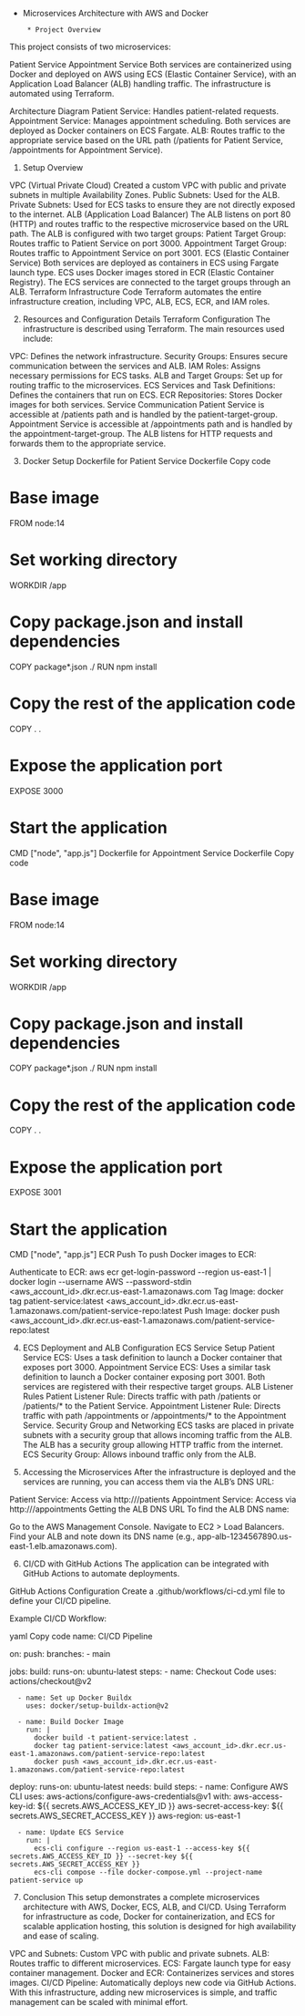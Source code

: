 * Microservices Architecture with AWS and Docker

       * Project Overview

This project consists of two microservices:

Patient Service
Appointment Service
Both services are containerized using Docker and deployed on AWS using ECS (Elastic Container Service), with an Application Load Balancer (ALB) handling traffic. The infrastructure is automated using Terraform.

Architecture Diagram
Patient Service: Handles patient-related requests.
Appointment Service: Manages appointment scheduling.
Both services are deployed as Docker containers on ECS Fargate.
ALB: Routes traffic to the appropriate service based on the URL path (/patients for Patient Service, /appointments for Appointment Service).


1. Setup Overview

VPC (Virtual Private Cloud)
Created a custom VPC with public and private subnets in multiple Availability Zones.
Public Subnets: Used for the ALB.
Private Subnets: Used for ECS tasks to ensure they are not directly exposed to the internet.
ALB (Application Load Balancer)
The ALB listens on port 80 (HTTP) and routes traffic to the respective microservice based on the URL path.
The ALB is configured with two target groups:
Patient Target Group: Routes traffic to Patient Service on port 3000.
Appointment Target Group: Routes traffic to Appointment Service on port 3001.
ECS (Elastic Container Service)
Both services are deployed as containers in ECS using Fargate launch type.
ECS uses Docker images stored in ECR (Elastic Container Registry).
The ECS services are connected to the target groups through an ALB.
Terraform Infrastructure Code
Terraform automates the entire infrastructure creation, including VPC, ALB, ECS, ECR, and IAM roles.

2. Resources and Configuration Details
Terraform Configuration
The infrastructure is described using Terraform. The main resources used include:

VPC: Defines the network infrastructure.
Security Groups: Ensures secure communication between the services and ALB.
IAM Roles: Assigns necessary permissions for ECS tasks.
ALB and Target Groups: Set up for routing traffic to the microservices.
ECS Services and Task Definitions: Defines the containers that run on ECS.
ECR Repositories: Stores Docker images for both services.
Service Communication
Patient Service is accessible at /patients path and is handled by the patient-target-group.
Appointment Service is accessible at /appointments path and is handled by the appointment-target-group.
The ALB listens for HTTP requests and forwards them to the appropriate service.


3. Docker Setup
Dockerfile for Patient Service
Dockerfile
Copy code
# Base image
FROM node:14

# Set working directory
WORKDIR /app

# Copy package.json and install dependencies
COPY package*.json ./
RUN npm install

# Copy the rest of the application code
COPY . .

# Expose the application port
EXPOSE 3000

# Start the application
CMD ["node", "app.js"]
Dockerfile for Appointment Service
Dockerfile
Copy code
# Base image
FROM node:14

# Set working directory
WORKDIR /app

# Copy package.json and install dependencies
COPY package*.json ./
RUN npm install

# Copy the rest of the application code
COPY . .

# Expose the application port
EXPOSE 3001

# Start the application
CMD ["node", "app.js"]
ECR Push
To push Docker images to ECR:

Authenticate to ECR: aws ecr get-login-password --region us-east-1 | docker login --username AWS --password-stdin <aws_account_id>.dkr.ecr.us-east-1.amazonaws.com
Tag Image: docker tag patient-service:latest <aws_account_id>.dkr.ecr.us-east-1.amazonaws.com/patient-service-repo:latest
Push Image: docker push <aws_account_id>.dkr.ecr.us-east-1.amazonaws.com/patient-service-repo:latest


4. ECS Deployment and ALB Configuration
ECS Service Setup
Patient Service ECS: Uses a task definition to launch a Docker container that exposes port 3000.
Appointment Service ECS: Uses a similar task definition to launch a Docker container exposing port 3001.
Both services are registered with their respective target groups.
ALB Listener Rules
Patient Listener Rule: Directs traffic with path /patients or /patients/* to the Patient Service.
Appointment Listener Rule: Directs traffic with path /appointments or /appointments/* to the Appointment Service.
Security Group and Networking
ECS tasks are placed in private subnets with a security group that allows incoming traffic from the ALB.
The ALB has a security group allowing HTTP traffic from the internet.
ECS Security Group: Allows inbound traffic only from the ALB.

5. Accessing the Microservices
After the infrastructure is deployed and the services are running, you can access them via the ALB’s DNS URL:

Patient Service: Access via http://<ALB-DNS-Name>/patients
Appointment Service: Access via http://<ALB-DNS-Name>/appointments
Getting the ALB DNS URL
To find the ALB DNS name:

Go to the AWS Management Console.
Navigate to EC2 > Load Balancers.
Find your ALB and note down its DNS name (e.g., app-alb-1234567890.us-east-1.elb.amazonaws.com).

6. CI/CD with GitHub Actions
The application can be integrated with GitHub Actions to automate deployments.

GitHub Actions Configuration
Create a .github/workflows/ci-cd.yml file to define your CI/CD pipeline.

Example CI/CD Workflow:

yaml
Copy code
name: CI/CD Pipeline

on:
  push:
    branches:
      - main

jobs:
  build:
    runs-on: ubuntu-latest
    steps:
      - name: Checkout Code
        uses: actions/checkout@v2

      - name: Set up Docker Buildx
        uses: docker/setup-buildx-action@v2

      - name: Build Docker Image
        run: |
          docker build -t patient-service:latest .
          docker tag patient-service:latest <aws_account_id>.dkr.ecr.us-east-1.amazonaws.com/patient-service-repo:latest
          docker push <aws_account_id>.dkr.ecr.us-east-1.amazonaws.com/patient-service-repo:latest

  deploy:
    runs-on: ubuntu-latest
    needs: build
    steps:
      - name: Configure AWS CLI
        uses: aws-actions/configure-aws-credentials@v1
        with:
          aws-access-key-id: ${{ secrets.AWS_ACCESS_KEY_ID }}
          aws-secret-access-key: ${{ secrets.AWS_SECRET_ACCESS_KEY }}
          aws-region: us-east-1

      - name: Update ECS Service
        run: |
          ecs-cli configure --region us-east-1 --access-key ${{ secrets.AWS_ACCESS_KEY_ID }} --secret-key ${{ secrets.AWS_SECRET_ACCESS_KEY }}
          ecs-cli compose --file docker-compose.yml --project-name patient-service up

          
7. Conclusion
This setup demonstrates a complete microservices architecture with AWS, Docker, ECS, ALB, and CI/CD. Using Terraform for infrastructure as code, Docker for containerization, and ECS for scalable application hosting, this solution is designed for high availability and ease of scaling.

VPC and Subnets: Custom VPC with public and private subnets.
ALB: Routes traffic to different microservices.
ECS: Fargate launch type for easy container management.
Docker and ECR: Containerizes services and stores images.
CI/CD Pipeline: Automatically deploys new code via GitHub Actions.
With this infrastructure, adding new microservices is simple, and traffic management can be scaled with minimal effort.